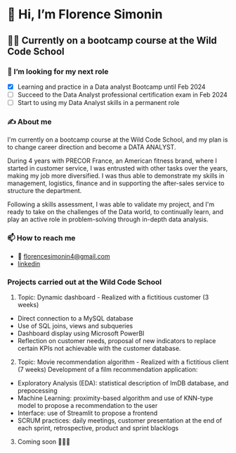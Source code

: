 # 👋 Hi, I’m Florence Simonin
## 👩‍🎓 Currently on a bootcamp course at the Wild Code School

### 👀 I’m looking for my next role
- [x] Learning and practice in a Data analyst Bootcamp until Feb 2024
- [ ] Succeed to the Data Analyst professional certification exam in Feb 2024
- [ ] Start to using my Data Analyst skills in a permanent role

### ✍️ About me
I'm currently on a bootcamp course at the Wild Code School, and my plan is to change career direction and become a DATA ANALYST.

During 4 years with PRECOR France, an American fitness brand, where I started in customer service, I was entrusted with other tasks over the years, making my job more diversified.
I was thus able to demonstrate my skills in management, logistics, finance and in supporting the after-sales service to structure the department.

Following a skills assessment, I was able to validate my project, and I'm ready to take on the challenges of the Data world, 
to continually learn, and play an active role in problem-solving through in-depth data analysis.

### 📫 How to reach me
- 📧 florencesimonin4@gmail.com
- [linkedin](www.linkedin.com/in/florence-simonin-108b721a1)

### Projects carried out at the Wild Code School
1. Topic: Dynamic dashboard - Realized with a fictitious customer (3 weeks)
- Direct connection to a MySQL database
- Use of SQL joins, views and subqueries
- Dashboard display using Microsoft PowerBI
- Reflection on customer needs, proposal of new indicators to replace certain KPIs not achievable with the customer database.
2. Topic: Movie recommendation algorithm - Realized with a fictitious client (7 weeks)
Development of a film recommendation application:
- Exploratory Analysis (EDA): statistical description of ImDB database, and prepocessing
- Machine Learning: proximity-based algorithm and use of KNN-type model to propose a recommendation to the user
- Interface: use of Streamlit to propose a frontend
- SCRUM practices: daily meetings, customer presentation at the end of each sprint, retrospective, product and sprint blacklogs
3. Coming soon 🚧👷‍♀️

  
<!---
FlorenceSimonin/FlorenceSimonin is a ✨ special ✨ repository because its `README.md` (this file) appears on your GitHub profile.
You can click the Preview link to take a look at your changes.
--->

